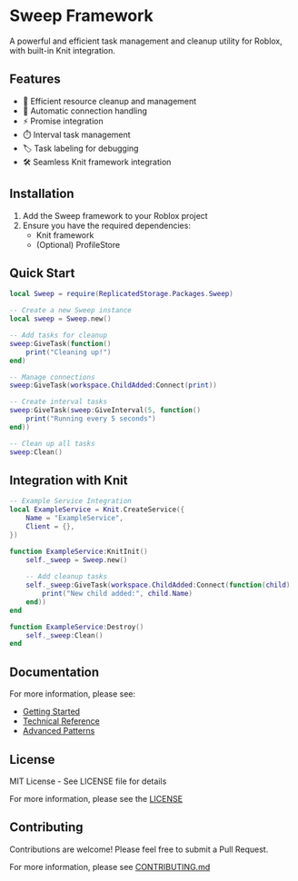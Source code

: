# Sweep Framework

A powerful and efficient task management and cleanup utility for Roblox, with built-in Knit integration.

## Features

- 🧹 Efficient resource cleanup and management
- 🔄 Automatic connection handling
- ⚡ Promise integration
- ⏱️ Interval task management
- 🏷️ Task labeling for debugging
- 🛠️ Seamless Knit framework integration

## Installation

1. Add the Sweep framework to your Roblox project
2. Ensure you have the required dependencies:
   - Knit framework
   - (Optional) ProfileStore

## Quick Start
```lua
local Sweep = require(ReplicatedStorage.Packages.Sweep)

-- Create a new Sweep instance
local sweep = Sweep.new()

-- Add tasks for cleanup
sweep:GiveTask(function()
    print("Cleaning up!")
end)

-- Manage connections
sweep:GiveTask(workspace.ChildAdded:Connect(print))

-- Create interval tasks
sweep:GiveTask(sweep:GiveInterval(5, function()
    print("Running every 5 seconds")
end))

-- Clean up all tasks
sweep:Clean()
```

## Integration with Knit

```lua
-- Example Service Integration
local ExampleService = Knit.CreateService({
    Name = "ExampleService",
    Client = {},
})

function ExampleService:KnitInit()
    self._sweep = Sweep.new()
    
    -- Add cleanup tasks
    self._sweep:GiveTask(workspace.ChildAdded:Connect(function(child)
        print("New child added:", child.Name)
    end))
end

function ExampleService:Destroy()
    self._sweep:Clean()
end
```

## Documentation

For more information, please see:
- [Getting Started](docs/getting-started.md)
- [Technical Reference](docs/technical-reference.md)
- [Advanced Patterns](docs/advanced-patterns.md)

## License

MIT License - See LICENSE file for details

For more information, please see the [LICENSE](LICENSE.md)

## Contributing

Contributions are welcome! Please feel free to submit a Pull Request. 

For more information, please see [CONTRIBUTING.md](CONTRIBUTING.md)
